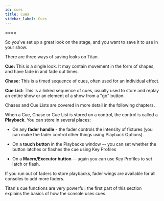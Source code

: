 ```yaml
---
id: cues 
title: Cues
sidebar_label: Cues
---
```

====

So you've set up a great look on the stage, and you want to save it to
use in your show.

There are three ways of saving looks on Titan.

**Cue:** This is a single look. It may contain movement in the form of
shapes, and have fade in and fade out times.

**Chase:** This is a timed sequence of cues, often used for an
individual effect.

**Cue List:** This is a linked sequence of cues, usually used to store
and replay an entire show or an element of a show from a "go" button.

Chases and Cue Lists are covered in more detail in the following
chapters.

When a Cue, Chase or Cue List is stored on a control, the control is
called a **Playback**. You can store in several places:

-   On any **fader handle** - the fader controls the intensity of
    fixtures (you can make the fader control other things using Playback
    Options).

-   On a **touch button** in the Playbacks window -- you can set whether
    the button latches or flashes the cue using Key Profiles

-   On a **Macro/Executor button** -- again you can use Key Profiles to
    set latch or flash.

If you run out of faders to store playbacks, fader wings are available
for all consoles to add more faders.

Titan's cue functions are very powerful; the first part of this section
explains the basics of how the console uses cues.


